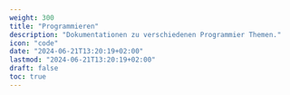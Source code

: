 ```yaml
---
weight: 300
title: "Programmieren"
description: "Dokumentationen zu verschiedenen Programmier Themen."
icon: "code"
date: "2024-06-21T13:20:19+02:00"
lastmod: "2024-06-21T13:20:19+02:00"
draft: false
toc: true
---
```

